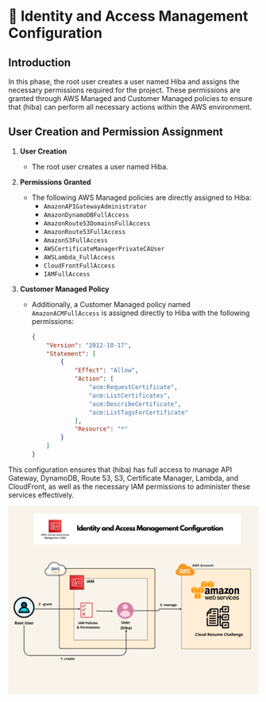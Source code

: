 # 🔑 Identity and Access Management Configuration

## Introduction

In this phase, the root user creates a user named Hiba and assigns the necessary permissions required for the project. These permissions are granted through AWS Managed and Customer Managed policies to ensure that (hiba) can perform all necessary actions within the AWS environment.

## User Creation and Permission Assignment

1. **User Creation**
   - The root user creates a user named Hiba.

2. **Permissions Granted**
   - The following AWS Managed policies are directly assigned to Hiba:
     - `AmazonAPIGatewayAdministrator`
     - `AmazonDynamoDBFullAccess`
     - `AmazonRoute53DomainsFullAccess`
     - `AmazonRoute53FullAccess`
     - `AmazonS3FullAccess`
     - `AWSCertificateManagerPrivateCAUser`
     - `AWSLambda_FullAccess`
     - `CloudFrontFullAccess`
     - `IAMFullAccess`

3. **Customer Managed Policy**
   - Additionally, a Customer Managed policy named `AmazonACMFullAccess` is assigned directly to Hiba with the following permissions:
     ```json
     {
         "Version": "2012-10-17",
         "Statement": [
             {
                 "Effect": "Allow",
                 "Action": [
                     "acm:RequestCertificate",
                     "acm:ListCertificates",
                     "acm:DescribeCertificate",
                     "acm:ListTagsForCertificate"
                 ],
                 "Resource": "*"
             }
         ]
     }
     ```

This configuration ensures that (hiba) has full access to manage API Gateway, DynamoDB, Route 53, S3, Certificate Manager, Lambda, and CloudFront, as well as the necessary IAM permissions to administer these services effectively.


![Identity-and-Access-Management-Configuration](Identity-and-Access-Management-Configuration.png)
